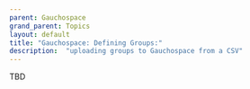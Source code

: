 ```yaml
---
parent: Gauchospace
grand_parent: Topics
layout: default
title: "Gauchospace: Defining Groups:"
description:  "uploading groups to Gauchospace from a CSV"
---
```


TBD
